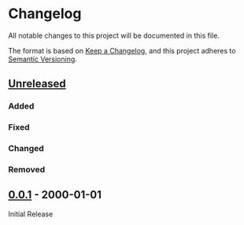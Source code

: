 # Changelog

All notable changes to this project will be documented in this file.

The format is based on [Keep a Changelog](https://keepachangelog.com/en/1.1.0/),
and this project adheres to [Semantic Versioning](https://semver.org/spec/v2.0.0.html).

## [Unreleased]

### Added

### Fixed

### Changed

### Removed

## [0.0.1] - 2000-01-01

Initial Release

[unreleased]: https://git01.iis.fhg.de/mkj/sample-project/compare/v0.0.1...HEAD
[0.0.1]: https://git01.iis.fhg.de/mkj/sample-project/releases/tag/v0.0.1
